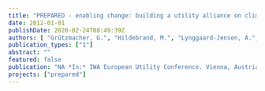 ```yaml
---
title: "PREPARED - enabling change: building a utility alliance on climate change adaptation."
date: 2012-01-01
publishDate: 2020-02-24T08:49:39Z
authors: [ "Grützmacher, G.", "Hildebrand, M.", "Lynggaard-Jensen, A.", "Hulsmann, A." ]
publication_types: ["1"]
abstract: ""
featured: false
publication: "NA *In:* IWA European Utility Conference. Vienna, Austria. 18-20 April 2012"
projects: ["prepared"]
---
```


